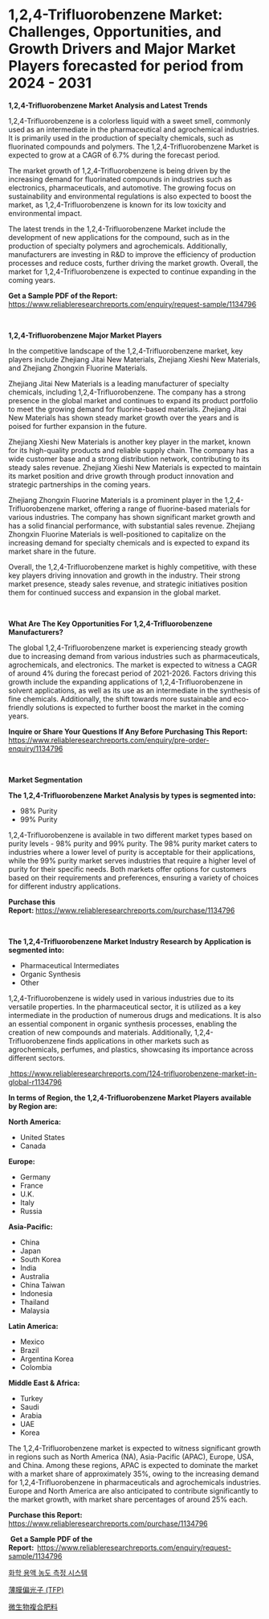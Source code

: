 <p><h1>1,2,4-Trifluorobenzene Market: Challenges, Opportunities, and Growth Drivers and Major Market Players forecasted for period from 2024 - 2031</h1></p><p><strong>1,2,4-Trifluorobenzene Market Analysis and Latest Trends</strong></p>
<p><p>1,2,4-Trifluorobenzene is a colorless liquid with a sweet smell, commonly used as an intermediate in the pharmaceutical and agrochemical industries. It is primarily used in the production of specialty chemicals, such as fluorinated compounds and polymers. The 1,2,4-Trifluorobenzene Market is expected to grow at a CAGR of 6.7% during the forecast period.</p><p>The market growth of 1,2,4-Trifluorobenzene is being driven by the increasing demand for fluorinated compounds in industries such as electronics, pharmaceuticals, and automotive. The growing focus on sustainability and environmental regulations is also expected to boost the market, as 1,2,4-Trifluorobenzene is known for its low toxicity and environmental impact.</p><p>The latest trends in the 1,2,4-Trifluorobenzene Market include the development of new applications for the compound, such as in the production of specialty polymers and agrochemicals. Additionally, manufacturers are investing in R&D to improve the efficiency of production processes and reduce costs, further driving the market growth. Overall, the market for 1,2,4-Trifluorobenzene is expected to continue expanding in the coming years.</p></p>
<p><strong>Get a Sample PDF of the Report:&nbsp;</strong> <a href="https://www.reliableresearchreports.com/enquiry/request-sample/1134796">https://www.reliableresearchreports.com/enquiry/request-sample/1134796</a></p>
<p>&nbsp;</p>
<p><strong>1,2,4-Trifluorobenzene Major Market Players</strong></p>
<p><p>In the competitive landscape of the 1,2,4-Trifluorobenzene market, key players include Zhejiang Jitai New Materials, Zhejiang Xieshi New Materials, and Zhejiang Zhongxin Fluorine Materials. </p><p>Zhejiang Jitai New Materials is a leading manufacturer of specialty chemicals, including 1,2,4-Trifluorobenzene. The company has a strong presence in the global market and continues to expand its product portfolio to meet the growing demand for fluorine-based materials. Zhejiang Jitai New Materials has shown steady market growth over the years and is poised for further expansion in the future. </p><p>Zhejiang Xieshi New Materials is another key player in the market, known for its high-quality products and reliable supply chain. The company has a wide customer base and a strong distribution network, contributing to its steady sales revenue. Zhejiang Xieshi New Materials is expected to maintain its market position and drive growth through product innovation and strategic partnerships in the coming years. </p><p>Zhejiang Zhongxin Fluorine Materials is a prominent player in the 1,2,4-Trifluorobenzene market, offering a range of fluorine-based materials for various industries. The company has shown significant market growth and has a solid financial performance, with substantial sales revenue. Zhejiang Zhongxin Fluorine Materials is well-positioned to capitalize on the increasing demand for specialty chemicals and is expected to expand its market share in the future. </p><p>Overall, the 1,2,4-Trifluorobenzene market is highly competitive, with these key players driving innovation and growth in the industry. Their strong market presence, steady sales revenue, and strategic initiatives position them for continued success and expansion in the global market.</p></p>
<p>&nbsp;</p>
<p><strong>What Are The Key Opportunities For 1,2,4-Trifluorobenzene Manufacturers?</strong></p>
<p><p>The global 1,2,4-Trifluorobenzene market is experiencing steady growth due to increasing demand from various industries such as pharmaceuticals, agrochemicals, and electronics. The market is expected to witness a CAGR of around 4% during the forecast period of 2021-2026. Factors driving this growth include the expanding applications of 1,2,4-Trifluorobenzene in solvent applications, as well as its use as an intermediate in the synthesis of fine chemicals. Additionally, the shift towards more sustainable and eco-friendly solutions is expected to further boost the market in the coming years.</p></p>
<p><strong>Inquire or Share Your Questions If Any Before Purchasing This Report:</strong> <a href="https://www.reliableresearchreports.com/enquiry/pre-order-enquiry/1134796">https://www.reliableresearchreports.com/enquiry/pre-order-enquiry/1134796</a></p>
<p>&nbsp;</p>
<p><strong>Market Segmentation</strong></p>
<p><strong>The 1,2,4-Trifluorobenzene Market Analysis by types is segmented into:</strong></p>
<p><ul><li>98% Purity</li><li>99% Purity</li></ul></p>
<p><p>1,2,4-Trifluorobenzene is available in two different market types based on purity levels - 98% purity and 99% purity. The 98% purity market caters to industries where a lower level of purity is acceptable for their applications, while the 99% purity market serves industries that require a higher level of purity for their specific needs. Both markets offer options for customers based on their requirements and preferences, ensuring a variety of choices for different industry applications.</p></p>
<p><strong>Purchase this Report:&nbsp;</strong><a href="https://www.reliableresearchreports.com/purchase/1134796">https://www.reliableresearchreports.com/purchase/1134796</a></p>
<p>&nbsp;</p>
<p><strong>The 1,2,4-Trifluorobenzene Market Industry Research by Application is segmented into:</strong></p>
<p><ul><li>Pharmaceutical Intermediates</li><li>Organic Synthesis</li><li>Other</li></ul></p>
<p><p>1,2,4-Trifluorobenzene is widely used in various industries due to its versatile properties. In the pharmaceutical sector, it is utilized as a key intermediate in the production of numerous drugs and medications. It is also an essential component in organic synthesis processes, enabling the creation of new compounds and materials. Additionally, 1,2,4-Trifluorobenzene finds applications in other markets such as agrochemicals, perfumes, and plastics, showcasing its importance across different sectors.</p></p>
<p><a href="https://www.reliableresearchreports.com/124-trifluorobenzene-market-in-global-r1134796">&nbsp;https://www.reliableresearchreports.com/124-trifluorobenzene-market-in-global-r1134796</a></p>
<p><strong>In terms of Region, the 1,2,4-Trifluorobenzene Market Players available by Region are:</strong></p>
<p>
    <p> <strong> North America: </strong>
        <ul>
            <li>United States</li>
            <li>Canada</li>
        </ul>
        </p> 
    <p> <strong> Europe: </strong>
        <ul>
            <li>Germany</li>
            <li>France</li>
            <li>U.K.</li>
            <li>Italy</li>
            <li>Russia</li>
        </ul>
        </p> 
    <p> <strong> Asia-Pacific: </strong>
        <ul>
            <li>China</li>
            <li>Japan</li>
            <li>South Korea</li>
            <li>India</li>
            <li>Australia</li>
            <li>China Taiwan</li>
            <li>Indonesia</li>
            <li>Thailand</li>
            <li>Malaysia</li>
        </ul>
        </p> 
    <p> <strong> Latin America: </strong>
        <ul>
            <li>Mexico</li>
            <li>Brazil</li>
            <li>Argentina Korea</li>
            <li>Colombia</li>
        </ul>
        </p> 
    <p> <strong> Middle East & Africa: </strong>
        <ul>
            <li>Turkey</li>
            <li>Saudi</li>
            <li>Arabia</li>
            <li>UAE</li>
            <li>Korea</li>
        </ul>
    </p>
    </p>
<p><p>The 1,2,4-Trifluorobenzene market is expected to witness significant growth in regions such as North America (NA), Asia-Pacific (APAC), Europe, USA, and China. Among these regions, APAC is expected to dominate the market with a market share of approximately 35%, owing to the increasing demand for 1,2,4-Trifluorobenzene in pharmaceuticals and agrochemicals industries. Europe and North America are also anticipated to contribute significantly to the market growth, with market share percentages of around 25% each.</p></p>
<p><strong>Purchase this Report: </strong><a href="https://www.reliableresearchreports.com/purchase/1134796">https://www.reliableresearchreports.com/purchase/1134796</a></p>
<p>&nbsp;<strong>Get a Sample PDF of the Report:&nbsp;&nbsp;</strong><a href="https://www.reliableresearchreports.com/enquiry/request-sample/1134796">https://www.reliableresearchreports.com/enquiry/request-sample/1134796</a></p>
<p><strong></strong></p>
<p><p><a href="https://medium.com/@seanturner6262/%ED%99%94%ED%95%99-%EC%9A%A9%EC%95%A1-%EB%86%8D%EB%8F%84-%EC%B8%A1%EC%A0%95-%EC%8B%9C%EC%8A%A4%ED%85%9C-%EC%8B%9C%EC%9E%A5-2031%EB%85%84%EA%B9%8C%EC%A7%80%EC%9D%98-%ED%8A%B8%EB%A0%8C%EB%93%9C-%EC%98%88%EC%B8%A1-%EB%B0%8F-%EA%B2%BD%EC%9F%81-%EB%B6%84%EC%84%9D-dbf14c2e684d">화학 용액 농도 측정 시스템</a></p><p><a href="https://medium.com/@hugofirst21/%E3%82%B5%E3%83%B3%E3%83%95%E3%82%A3%E3%83%AB%E3%83%A0%E5%81%8F%E5%85%89%E5%AD%90-tfp-%E5%B8%82%E5%A0%B4%E3%81%AE%E8%A6%8F%E6%A8%A1-cagr-%E3%83%88%E3%83%AC%E3%83%B3%E3%83%89-2024-2030-b2d0906d1fa7">薄膜偏光子 (TFP)</a></p><p><a href="https://medium.com/@josephmiller1959/%E5%BE%AE%E7%94%9F%E7%89%A9%E6%80%A7%E8%A4%87%E5%90%88%E8%82%A5%E6%96%99%E5%B8%82%E5%A0%B4%E5%B1%95%E6%9C%9B-%E7%94%A3%E6%A5%AD%E3%81%AE%E6%A6%82%E8%A6%81%E3%81%A8%E4%BA%88%E6%B8%AC-2024%E5%B9%B4%E3%81%8B%E3%82%892031%E5%B9%B4-d9c5ace123bf">微生物複合肥料</a></p></p>